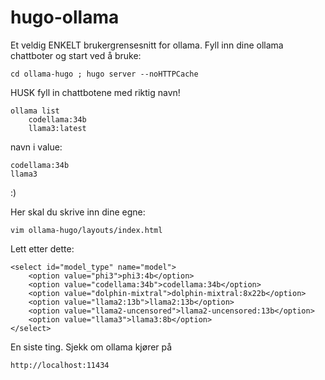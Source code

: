# hugo-ollama

Et veldig ENKELT brukergrensesnitt for ollama. Fyll inn dine ollama chattboter og start ved å bruke: 
    
    cd ollama-hugo ; hugo server --noHTTPCache

HUSK fyll in chattbotene med riktig navn! 

	ollama list 
 		codellama:34b
  		llama3:latest
  navn i value:
  
  	codellama:34b
	llama3

:)

Her skal du skrive inn dine egne:

    vim ollama-hugo/layouts/index.html

Lett etter dette:

    <select id="model_type" name="model">
		<option value="phi3">phi3:4b</option>
		<option value="codellama:34b">codellama:34b</option>
		<option value="dolphin-mixtral">dolphin-mixtral:8x22b</option>
		<option value="llama2:13b">llama2:13b</option>
		<option value="llama2-uncensored">llama2-uncensored:13b</option>
		<option value="llama3">llama3:8b</option>
    </select>

En siste ting. Sjekk om ollama kjører på

    http://localhost:11434
